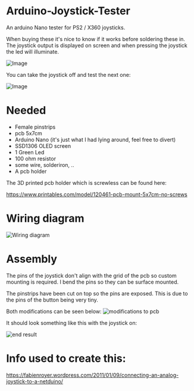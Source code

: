 # Arduino-Joystick-Tester
An arduino Nano tester for PS2 / X360 joysticks.

When buying these it's nice to know if it works before soldering these in.
The joystick output is displayed on screen and when pressing the joystick the led will illuminate.

![Image](https://i.imgur.com/np4Sk7K.jpg)

You can take the joystick off and test the next one:

![Image](https://i.imgur.com/TrcjtvE.jpg)

# Needed
- Female pinstrips
- pcb 5x7cm
- Arduino Nano (it's just what I had lying around, feel free to divert)
- SSD1306 OLED screen
- 1 Green Led
- 100 ohm resistor
- some wire, solderiron, ..
- A pcb holder

The 3D printed pcb holder which is screwless can be found here:

https://www.printables.com/model/120461-pcb-mount-5x7cm-no-screws

# Wiring diagram
![Wiring diagram](https://i.imgur.com/CUqOtZT.png)

# Assembly

The pins of the joystick don't align with the grid of the pcb so custom mounting is required. 
I bend the pins so they can be surface mounted.

The pinstrips have been cut on top so the pins are exposed. 
This is due to the pins of the button being very tiny.

Both modifications can be seen below:
![modifications to pcb](https://i.imgur.com/gIRWfpL.jpg)

It should look something like this with the joystick on:

![end result](https://i.imgur.com/wJe8H9A.jpg)


# Info used to create this:
https://fabienroyer.wordpress.com/2011/01/09/connecting-an-analog-joystick-to-a-netduino/
